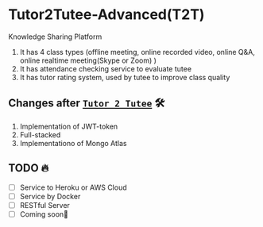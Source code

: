 # Tutor2Tutee-Advanced(T2T)
Knowledge Sharing Platform

1. It has 4 class types (offline meeting, online recorded video, online Q&A, online realtime meeting(Skype or Zoom) )
2. It has attendance checking service to evaluate tutee
3. It has tutor rating system, used by tutee to improve class quality


## Changes after [`Tutor 2 Tutee`](https://github.com/jinwoo1225/Tutor2Tutee) 🛠
1. Implementation of JWT-token
2. Full-stacked
3. Implementationo of Mongo Atlas

## TODO 🔥
- [ ] Service to Heroku or AWS Cloud
- [ ] Service by Docker
- [ ] RESTful Server
- [ ] Coming soon🔧
